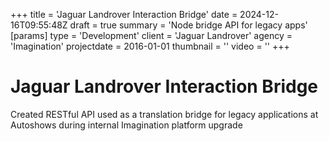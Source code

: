 +++
title = 'Jaguar Landrover Interaction Bridge'
date = 2024-12-16T09:55:48Z
draft = true
summary = 'Node bridge API for legacy apps'
[params]
  type = 'Development'
  client = 'Jaguar Landrover'
  agency = 'Imagination'
  projectdate = 2016-01-01
  thumbnail = ''
  video = ''
+++

# Jaguar Landrover Interaction Bridge

Created RESTful API used as a translation bridge for legacy applications at Autoshows during internal Imagination platform upgrade
